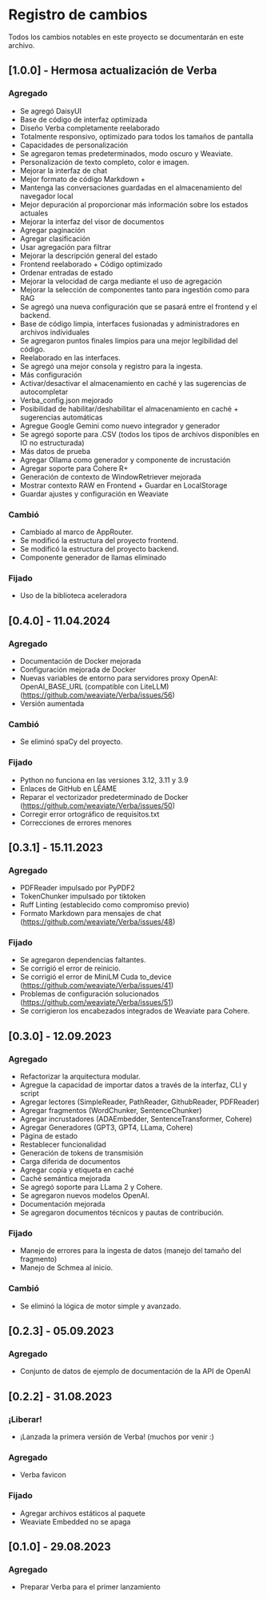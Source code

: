 
# Registro de cambios

Todos los cambios notables en este proyecto se documentarán en este archivo.

## [1.0.0] - Hermosa actualización de Verba

### Agregado

- Se agregó DaisyUI
- Base de código de interfaz optimizada
- Diseño Verba completamente reelaborado
- Totalmente responsivo, optimizado para todos los tamaños de pantalla
- Capacidades de personalización
- Se agregaron temas predeterminados, modo oscuro y Weaviate.
- Personalización de texto completo, color e imagen.
- Mejorar la interfaz de chat
- Mejor formato de código Markdown +
- Mantenga las conversaciones guardadas en el almacenamiento del navegador local
- Mejor depuración al proporcionar más información sobre los estados actuales
- Mejorar la interfaz del visor de documentos
- Agregar paginación
- Agregar clasificación
- Usar agregación para filtrar
- Mejorar la descripción general del estado
- Frontend reelaborado + Código optimizado
- Ordenar entradas de estado
- Mejorar la velocidad de carga mediante el uso de agregación
- Mejorar la selección de componentes tanto para ingestión como para RAG
- Se agregó una nueva configuración que se pasará entre el frontend y el backend.
- Base de código limpia, interfaces fusionadas y administradores en archivos individuales
- Se agregaron puntos finales limpios para una mejor legibilidad del código.
- Reelaborado en las interfaces.
- Se agregó una mejor consola y registro para la ingesta.
- Más configuración
- Activar/desactivar el almacenamiento en caché y las sugerencias de autocompletar
- Verba_config.json mejorado
- Posibilidad de habilitar/deshabilitar el almacenamiento en caché + sugerencias automáticas
- Agregue Google Gemini como nuevo integrador y generador
- Se agregó soporte para .CSV (todos los tipos de archivos disponibles en IO no estructurada)
- Más datos de prueba
- Agregar Ollama como generador y componente de incrustación
- Agregar soporte para Cohere R+
- Generación de contexto de WindowRetriever mejorada
- Mostrar contexto RAW en Frontend + Guardar en LocalStorage
- Guardar ajustes y configuración en Weaviate

### Cambió

- Cambiado al marco de AppRouter.
- Se modificó la estructura del proyecto frontend.
- Se modificó la estructura del proyecto backend.
- Componente generador de llamas eliminado

### Fijado

- Uso de la biblioteca aceleradora

## [0.4.0] - 11.04.2024

### Agregado

- Documentación de Docker mejorada
- Configuración mejorada de Docker
- Nuevas variables de entorno para servidores proxy OpenAI: OpenAI_BASE_URL (compatible con LiteLLM) (https://github.com/weaviate/Verba/issues/56)
- Versión aumentada

### Cambió

- Se eliminó spaCy del proyecto.

### Fijado

- Python no funciona en las versiones 3.12, 3.11 y 3.9
- Enlaces de GitHub en LÉAME
- Reparar el vectorizador predeterminado de Docker (https://github.com/weaviate/Verba/issues/50)
- Corregir error ortográfico de requisitos.txt
- Correcciones de errores menores

## [0.3.1] - 15.11.2023

### Agregado

- PDFReader impulsado por PyPDF2
- TokenChunker impulsado por tiktoken
- Ruff Linting (establecido como compromiso previo)
- Formato Markdown para mensajes de chat (https://github.com/weaviate/Verba/issues/48)

### Fijado

- Se agregaron dependencias faltantes.
- Se corrigió el error de reinicio.
- Se corrigió el error de MiniLM Cuda to_device (https://github.com/weaviate/Verba/issues/41)
- Problemas de configuración solucionados (https://github.com/weaviate/Verba/issues/51)
- Se corrigieron los encabezados integrados de Weaviate para Cohere.

## [0.3.0] - 12.09.2023

### Agregado

- Refactorizar la arquitectura modular.
- Agregue la capacidad de importar datos a través de la interfaz, CLI y script
- Agregar lectores (SimpleReader, PathReader, GithubReader, PDFReader)
- Agregar fragmentos (WordChunker, SentenceChunker)
- Agregar incrustadores (ADAEmbedder, SentenceTransformer, Cohere)
- Agregar Generadores (GPT3, GPT4, LLama, Cohere)
- Página de estado
- Restablecer funcionalidad
- Generación de tokens de transmisión
- Carga diferida de documentos
- Agregar copia y etiqueta en caché
- Caché semántica mejorada
- Se agregó soporte para LLama 2 y Cohere.
- Se agregaron nuevos modelos OpenAI.
- Documentación mejorada
- Se agregaron documentos técnicos y pautas de contribución.

### Fijado

- Manejo de errores para la ingesta de datos (manejo del tamaño del fragmento)
- Manejo de Schmea al inicio.

### Cambió

- Se eliminó la lógica de motor simple y avanzado.

## [0.2.3] - 05.09.2023

### Agregado

- Conjunto de datos de ejemplo de documentación de la API de OpenAI

## [0.2.2] - 31.08.2023

### ¡Liberar!

- ¡Lanzada la primera versión de Verba! (muchos por venir :)

### Agregado

- Verba favicon

### Fijado

- Agregar archivos estáticos al paquete
- Weaviate Embedded no se apaga

## [0.1.0] - 29.08.2023

### Agregado

- Preparar Verba para el primer lanzamiento
